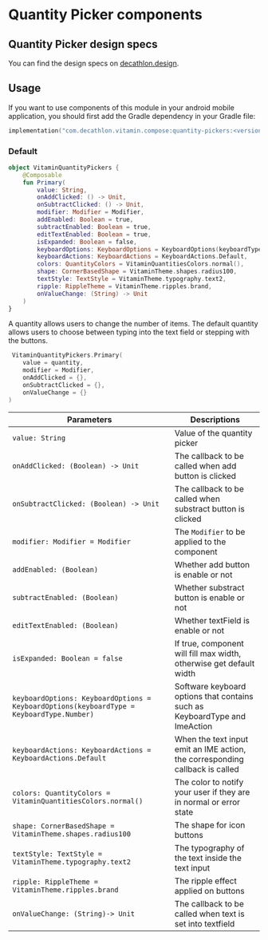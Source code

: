 # Quantity Picker components

## Quantity Picker design specs

You can find the design specs on [decathlon.design](https://www.decathlon.design/).

## Usage

If you want to use components of this module in your android mobile application, you should
first add the Gradle dependency in your Gradle file:

```kotlin
implementation("com.decathlon.vitamin.compose:quantity-pickers:<versions>")
```

### Default

```kotlin
object VitaminQuantityPickers {
    @Composable
    fun Primary(
        value: String,
        onAddClicked: () -> Unit,
        onSubtractClicked: () -> Unit,
        modifier: Modifier = Modifier,
        addEnabled: Boolean = true,
        subtractEnabled: Boolean = true,
        editTextEnabled: Boolean = true,
        isExpanded: Boolean = false,
        keyboardOptions: KeyboardOptions = KeyboardOptions(keyboardType = KeyboardType.Number),
        keyboardActions: KeyboardActions = KeyboardActions.Default,
        colors: QuantityColors = VitaminQuantitiesColors.normal(),
        shape: CornerBasedShape = VitaminTheme.shapes.radius100,
        textStyle: TextStyle = VitaminTheme.typography.text2,
        ripple: RippleTheme = VitaminTheme.ripples.brand,
        onValueChange: (String) -> Unit
    )
}
```

A quantity allows users to change the number of items.
The default quantity allows users to choose between typing into the text field or stepping with the buttons.

```kotlin
 VitaminQuantityPickers.Primary(
    value = quantity,
    modifier = Modifier,
    onAddClicked = {},
    onSubtractClicked = {},
    onValueChange = {}
)
```

Parameters | Descriptions
-- | --
`value: String` | Value of the quantity picker
`onAddClicked: (Boolean) -> Unit` | The callback to be called when add button is clicked
`onSubtractClicked: (Boolean) -> Unit` | The callback to be called when substract button is clicked
`modifier: Modifier = Modifier` | The `Modifier` to be applied to the component
`addEnabled: (Boolean)` | Whether add button is enable or not
`subtractEnabled: (Boolean)` | Whether substract button is enable or not
`editTextEnabled: (Boolean)` | Whether textField is enable or not
`isExpanded: Boolean = false` | If true, component will fill max width, otherwise get default width
`keyboardOptions: KeyboardOptions = KeyboardOptions(keyboardType = KeyboardType.Number)` | Software keyboard options that contains such as KeyboardType and ImeAction
`keyboardActions: KeyboardActions = KeyboardActions.Default` | When the text input emit an IME action, the corresponding callback is called
`colors: QuantityColors = VitaminQuantitiesColors.normal()` | The color to notify your user if they are in normal or error state
`shape: CornerBasedShape = VitaminTheme.shapes.radius100` | The shape for icon buttons
`textStyle: TextStyle = VitaminTheme.typography.text2` | The typography of the text inside the text input
`ripple: RippleTheme = VitaminTheme.ripples.brand` | The ripple effect applied on buttons
`onValueChange: (String)-> Unit ` | The callback to be called when text is set into textfield
